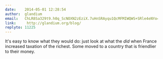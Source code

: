 ```yaml
---
date:    2014-05-01 12:28:54
author:  glandium
email:   ChLR8Sa329t9.h0q_ScNOXN2zEziX.7uHnSRAyqu1QcMFMIWQWS+SRle4eNYo=
link:     http://glandium.org/blog/
replyto: 11225
---
```


It's easy to know what they would do: just look at what the *did* when
France increased taxation of the richest. Some moved to a country that
is friendlier to their money.
